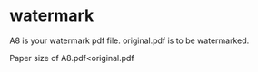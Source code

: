 # watermark
A8 is your watermark pdf file.
original.pdf is to be watermarked.

Paper size of A8.pdf<original.pdf

